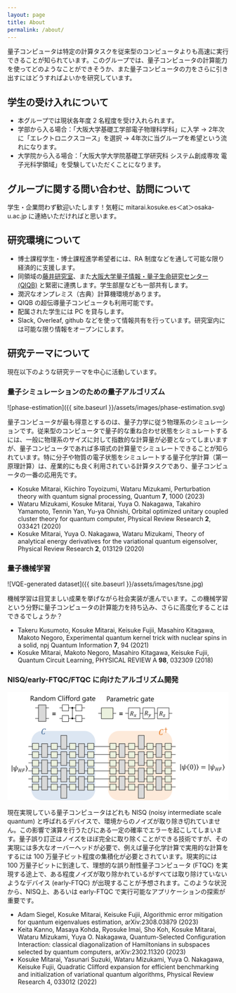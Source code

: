 ```yaml
---
layout: page
title: About
permalink: /about/
---
```


量子コンピュータは特定の計算タスクを従来型のコンピュータよりも高速に実行できることが知られています。このグループでは、量子コンピュータの計算能力を使ってどのようなことができそうか、また量子コンピュータの力をさらに引き出すにはどうすればよいかを研究しています。

## 学生の受け入れについて
- 本グループでは現状各年度 2 名程度を受け入れられます。
- 学部から入る場合：「大阪大学基礎工学部電子物理科学科」に入学 → 2年次に「エレクトロニクスコース」を選択 → 4年次に当グループを希望という流れになります。
- 大学院から入る場合：「大阪大学大学院基礎工学研究科 システム創成専攻 電子光科学領域」を受験していただくことになります。

## グループに関する問い合わせ、訪問について
学生・企業問わず歓迎いたします！気軽に mitarai.kosuke.es＜at＞osaka-u.ac.jp に連絡いただければと思います。

## 研究環境について
- 博士課程学生・博士課程進学希望者には、RA 制度などを通して可能な限り経済的に支援します。
- 同領域の[藤井研究室](https://quantphys.org/wp/qinfp/)、また[大阪大学量子情報・量子生命研究センター (QIQB)](https://qiqb.osaka-u.ac.jp/) と緊密に連携します。学生部屋なども一部共有します。
- 潤沢なオンプレミス（古典）計算機環境があります。
- QIQB の超伝導量子コンピュータも利用可能です。
- 配属された学生には PC を貸与します。
- Slack, Overleaf, github などを使って情報共有を行っています。研究室内には可能な限り情報をオープンにします。

## 研究テーマについて

現在以下のような研究テーマを中心に活動しています。

### 量子シミュレーションのための量子アルゴリズム
![phase-estimation]({{ site.baseurl }}/assets/images/phase-estimation.svg)

量子コンピュータが最も得意とするのは、量子力学に従う物理系のシミュレーションです。従来型のコンピュータで量子的な重ね合わせ状態をシミュレートするには、一般に物理系のサイズに対して指数的な計算量が必要となってしまいますが、量子コンピュータであれば多項式の計算量でシミュレートできることが知られています。特に分子や物質の電子状態をシミュレートする量子化学計算（第一原理計算）は、産業的にも良く利用されている計算タスクであり、量子コンピュータの一番の応用先です。

- Kosuke Mitarai, Kiichiro Toyoizumi, Wataru Mizukami, Perturbation theory with quantum signal processing, Quantum **7**, 1000 (2023)
- Wataru Mizukami, Kosuke Mitarai, Yuya O. Nakagawa, Takahiro Yamamoto, Tennin Yan, Yu-ya Ohnishi, Orbital optimized unitary coupled cluster theory for quantum computer, Physical Review Research **2**, 033421 (2020)
- Kosuke Mitarai, Yuya O. Nakagawa, Wataru Mizukami, Theory of analytical energy derivatives for the variational quantum eigensolver, Physical Review Research **2**, 013129 (2020)

### 量子機械学習

![VQE-generated dataset]({{ site.baseurl }}/assets/images/tsne.jpg)

機械学習は目覚ましい成果を挙げながら社会実装が進んでいます。この機械学習という分野に量子コンピュータの計算能力を持ち込み、さらに高度化することはできるでしょうか？

- Takeru Kusumoto, Kosuke Mitarai, Keisuke Fujii, Masahiro Kitagawa, Makoto Negoro, Experimental quantum kernel trick with nuclear spins in a solid, npj Quantum Information **7**, 94 (2021)
- Kosuke Mitarai, Makoto Negoro, Masahiro Kitagawa, Keisuke Fujii, Quantum Circuit Learning, PHYSICAL REVIEW A **98**, 032309 (2018)

### NISQ/early-FTQC/FTQC に向けたアルゴリズム開発

<img src="/assets/images/qce.png" alt="Quadratic Clifford Expansion" height="auto" width="auto">

現在実現している量子コンピュータはどれも NISQ (noisy intermediate scale quantum) と呼ばれるデバイスで、環境からのノイズが取り除き切れていません。この影響で演算を行うたびにある一定の確率でエラーを起こしてしまいます。量子誤り訂正はノイズをほぼ完全に取り除くことができる技術ですが、その実現には多大なオーバーヘッドが必要で、例えば量子化学計算で実用的な計算をするには 100 万量子ビット程度の集積化が必要とされています。現実的には 100 万量子ビットに到達して、理想的な誤り耐性量子コンピュータ (FTQC) を実現する途上で、ある程度ノイズが取り除かれているがすべては取り除けていないようなデバイス (early-FTQC) が出現することが予想されます。このような状況から、NISQ上、あるいは early-FTQC で実行可能なアプリケーションの探索が重要です。

- Adam Siegel, Kosuke Mitarai, Keisuke Fujii, Algorithmic error mitigation for quantum eigenvalues estimation, arXiv:2308.03879 (2023)
- Keita Kanno, Masaya Kohda, Ryosuke Imai, Sho Koh, Kosuke Mitarai, Wataru Mizukami, Yuya O. Nakagawa, Quantum-Selected Configuration Interaction: classical diagonalization of Hamiltonians in subspaces selected by quantum computers, arXiv:2302.11320 (2023)
- Kosuke Mitarai, Yasunari Suzuki, Wataru Mizukami, Yuya O. Nakagawa, Keisuke Fujii, Quadratic Clifford expansion for efficient benchmarking and initialization of variational quantum algorithms, Physical Review Research 4, 033012 (2022)

